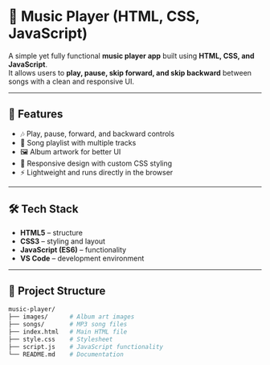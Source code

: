 # 🎵 Music Player (HTML, CSS, JavaScript)

A simple yet fully functional **music player app** built using **HTML, CSS, and JavaScript**.  
It allows users to **play, pause, skip forward, and skip backward** between songs with a clean and responsive UI.

---

## 🚀 Features
- 🎶 Play, pause, forward, and backward controls
- 📂 Song playlist with multiple tracks
- 🖼️ Album artwork for better UI
- 🎨 Responsive design with custom CSS styling
- ⚡ Lightweight and runs directly in the browser

---

## 🛠️ Tech Stack
- **HTML5** – structure
- **CSS3** – styling and layout
- **JavaScript (ES6)** – functionality
- **VS Code** – development environment

---

## 📂 Project Structure
```bash
music-player/
├── images/      # Album art images
├── songs/       # MP3 song files
├── index.html   # Main HTML file
├── style.css    # Stylesheet
├── script.js    # JavaScript functionality
└── README.md    # Documentation
